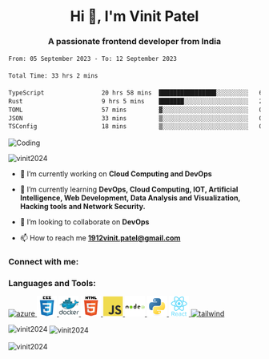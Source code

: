 <h1 align="center">Hi 👋, I'm Vinit Patel</h1>
<h3 align="center">A passionate frontend developer from India</h3>
<!--START_SECTION:waka-->

```txt
From: 05 September 2023 - To: 12 September 2023

Total Time: 33 hrs 2 mins

TypeScript                20 hrs 58 mins  ████████████████░░░░░░░░░   63.50 %
Rust                      9 hrs 5 mins    ███████░░░░░░░░░░░░░░░░░░   27.53 %
TOML                      57 mins         ▓░░░░░░░░░░░░░░░░░░░░░░░░   02.89 %
JSON                      33 mins         ▒░░░░░░░░░░░░░░░░░░░░░░░░   01.69 %
TSConfig                  18 mins         ▒░░░░░░░░░░░░░░░░░░░░░░░░   00.91 %
```

<!--END_SECTION:waka-->
<img align="center" alt="Coding" width="1045" height="546" src="https://github.blog/wp-content/uploads/2023/01/100MDevs_Blog_1200x627_v3.gif?resize=1200%2C627">
<p align="left"> <img src="https://komarev.com/ghpvc/?username=vinit2024&label=Profile%20views&color=0e75b6&style=flat" alt="vinit2024" /> </p>

- 🔭 I’m currently working on **Cloud Computing and DevOps**

- 🌱 I’m currently learning **DevOps, Cloud Computing, IOT, Artificial Intelligence, Web Development, Data Analysis and Visualization, Hacking tools and Network Security.**

- 👯 I’m looking to collaborate on **DevOps**

- 📫 How to reach me **1912vinit.patel@gmail.com**

<h3 align="left">Connect with me:</h3>
<p align="left">
</p>

<h3 align="left">Languages and Tools:</h3>
<p align="left"> <a href="https://azure.microsoft.com/en-in/" target="_blank" rel="noreferrer"> <img src="https://www.vectorlogo.zone/logos/microsoft_azure/microsoft_azure-icon.svg" alt="azure" width="40" height="40"/> </a> <a href="https://www.w3schools.com/css/" target="_blank" rel="noreferrer"> <img src="https://raw.githubusercontent.com/devicons/devicon/master/icons/css3/css3-original-wordmark.svg" alt="css3" width="40" height="40"/> </a> <a href="https://www.docker.com/" target="_blank" rel="noreferrer"> <img src="https://raw.githubusercontent.com/devicons/devicon/master/icons/docker/docker-original-wordmark.svg" alt="docker" width="40" height="40"/> </a> <a href="https://www.w3.org/html/" target="_blank" rel="noreferrer"> <img src="https://raw.githubusercontent.com/devicons/devicon/master/icons/html5/html5-original-wordmark.svg" alt="html5" width="40" height="40"/> </a> <a href="https://developer.mozilla.org/en-US/docs/Web/JavaScript" target="_blank" rel="noreferrer"> <img src="https://raw.githubusercontent.com/devicons/devicon/master/icons/javascript/javascript-original.svg" alt="javascript" width="40" height="40"/> </a> <a href="https://nodejs.org" target="_blank" rel="noreferrer"> <img src="https://raw.githubusercontent.com/devicons/devicon/master/icons/nodejs/nodejs-original-wordmark.svg" alt="nodejs" width="40" height="40"/> </a> <a href="https://www.python.org" target="_blank" rel="noreferrer"> <img src="https://raw.githubusercontent.com/devicons/devicon/master/icons/python/python-original.svg" alt="python" width="40" height="40"/> </a> <a href="https://reactjs.org/" target="_blank" rel="noreferrer"> <img src="https://raw.githubusercontent.com/devicons/devicon/master/icons/react/react-original-wordmark.svg" alt="react" width="40" height="40"/> </a> <a href="https://tailwindcss.com/" target="_blank" rel="noreferrer"> <img src="https://www.vectorlogo.zone/logos/tailwindcss/tailwindcss-icon.svg" alt="tailwind" width="40" height="40"/> </a> </p>

<p><img align="left" src="https://github-readme-stats.vercel.app/api/top-langs?username=vinit2024&show_icons=true&locale=en&layout=compact" alt="vinit2024" /></p>

<p>&nbsp;<img align="center" src="https://github-readme-stats.vercel.app/api?username=vinit2024&show_icons=true&locale=en" alt="vinit2024" /></p>

<p><img align="center" src="https://github-readme-streak-stats.herokuapp.com/?user=vinit2024&" alt="vinit2024" /></p>
